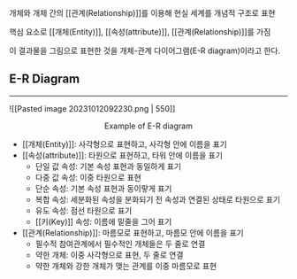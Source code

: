 
개체와 개체 간의 [[관계(Relationship)]]를 이용해 현실 세계를 개념적 구조로 표현

핵심 요소로 [[개체(Entity)]], [[속성(attribute)]], [[관계(Relationship)]]를 가짐

이 결과물을 그림으로 표현한 것을 개체-관계 다이어그램(E-R diagram)이라고 한다.

## **E-R Diagram**
---
![[Pasted image 20231012092230.png | 550]]
<div align="center">
	Example of E-R diagram
</div>

+ [[개체(Entity)]]: 사각형으로 표현하고, 사각형 안에 이름을 표기
+ [[속성(attribute)]]: 타원으로 표현하고, 타워 안에 이름을 표기
	+ 단일 값 속성: 기본 속성 표현과 동일하게 표기
	+ 다중 값 속성: 이중 타원으로 표현
	+ 단순 속성: 기본 속성 표현과 동이랗게 표기
	+ 복합 속성: 세분화된 속성을 분화되기 전 속성과 연결된 상태로 타원으로 표기
	+ 유도 속성: 점선 타원으로 표기
	+ [[키(Key)]] 속성: 이름에 밑줄을 그어 표기
+ [[관계(Relationship)]]: 마름모로 표현하고, 마름모 안에 이름을 표기
	+ 필수적 참여관계에서 필수적인 개체들은 두 줄로 연결
	+ 약한 개체: 이중 사각형으로 표현, 두 줄로 연결
	+ 약한 개체와 강한 개체가 맺는 관계를 이중 마름모로 표현